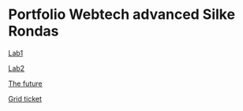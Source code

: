 # Portfolio Webtech advanced Silke Rondas

[Lab1](https://github.com/silkerondas/SilkeRondas-2imd-webtechadvanced-portfolio/tree/main/lab1%20-%20git)

[Lab2](https://github.com/silkerondas/SilkeRondas-2imd-webtechadvanced-portfolio/tree/main/lab%202%20-%20grid_flexbox)

  [The future](https://codesandbox.io/s/gracious-mclaren-pq13n?file=/index.html)

  [Grid ticket](https://codesandbox.io/s/elegant-snow-k6wup)

